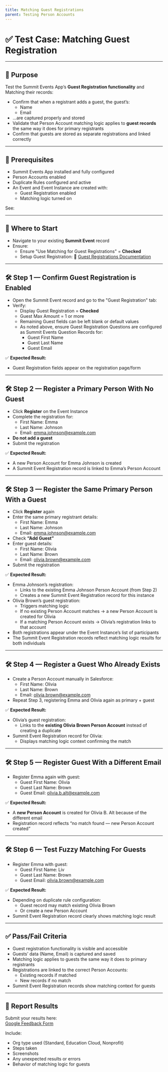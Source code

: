 ```yaml
---
title: Matching Guest Registrations
parent: Testing Person Accounts
---
```


# ✅ Test Case: Matching Guest Registration

---

## 🎯 Purpose

Test the Summit Events App’s **Guest Registration functionality** and Matching their records:

- Confirm that when a registrant adds a guest, the guest’s:
  - Name
  - Email
- …are captured properly and stored
- Validate that Person Account matching logic applies to **guest records** the same way it does for primary registrants
- Confirm that guests are stored as separate registrations and linked correctly

---

## 🔗 Prerequisites

- Summit Events App installed and fully configured
- Person Accounts enabled
- Duplicate Rules configured and active
- An Event and Event Instance are created with:
  - Guest Registration enabled
  - Matching logic turned on

See:  

---

## 🏁 Where to Start

- Navigate to your existing **Summit Event** record
- Ensure:
  - Ensure "Use Matching for Guest Registrations" = **Checked**
  - Setup Guest Registration:
🔗 [Guest Registrations Documentation](https://sfdo-community-sprints.github.io/summit-events-app-documentation/docs/advanced-features/Guest-Registrations/)

---

## 🛠 Step 1 — Confirm Guest Registration is Enabled

- Open the Summit Event record and go to the "Guest Registration" tab:
- Verify:
  - Display Guest Registration = **Checked**
  - Guest Max Amount = 1 or more
  - Remaining Guest fields can be left blank or default values
  - As noted above, ensure Guest Registration Questions are configured as Summit Events Question Records for:
    - Guest First Name
    - Guest Last Name
    - Guest Email

✅ **Expected Result:**
- Guest Registration fields appear on the registration page/form

---

## 🛠 Step 2 — Register a Primary Person With No Guest

- Click **Register** on the Event Instance
- Complete the registration for:
  - First Name: Emma
  - Last Name: Johnson
  - Email: emma.johnson@example.com
- **Do not add a guest**
- Submit the registration

✅ **Expected Result:**
- A new Person Account for Emma Johnson is created
- A Summit Event Registration record is linked to Emma’s Person Account

---

## 🛠 Step 3 — Register the Same Primary Person With a Guest

- Click **Register** again
- Enter the same primary registrant details:
  - First Name: Emma
  - Last Name: Johnson
  - Email: emma.johnson@example.com
- Check **“Add Guest”**
- Enter guest details:
  - First Name: Olivia
  - Last Name: Brown
  - Email: olivia.brown@example.com
- Submit the registration

✅ **Expected Result:**
- Emma Johnson’s registration:
  - Links to the existing Emma Johnson Person Account (from Step 2)
  - Creates a new Summit Event Registration record for this instance
- Olivia Brown’s guest registration:
  - Triggers matching logic
  - If no existing Person Account matches → a new Person Account is created for Olivia
  - If a matching Person Account exists → Olivia’s registration links to that account
- Both registrations appear under the Event Instance’s list of participants
- The Summit Event Registration records reflect matching logic results for both individuals

---

## 🛠 Step 4 — Register a Guest Who Already Exists

- Create a Person Account manually in Salesforce:
  - First Name: Olivia
  - Last Name: Brown
  - Email: olivia.brown@example.com
- Repeat Step 3, registering Emma and Olivia again as primary + guest

✅ **Expected Result:**
- Olivia’s guest registration:
  - Links to the **existing Olivia Brown Person Account** instead of creating a duplicate
- Summit Event Registration record for Olivia:
  - Displays matching logic context confirming the match

---

## 🛠 Step 5 — Register Guest With a Different Email

- Register Emma again with guest:
  - Guest First Name: Olivia
  - Guest Last Name: Brown
  - Guest Email: olivia.b.alt@example.com

✅ **Expected Result:**
- A **new Person Account** is created for Olivia B. Alt because of the different email
- Registration record reflects “no match found — new Person Account created”

---

## 🛠 Step 6 — Test Fuzzy Matching For Guests

- Register Emma with guest:
  - Guest First Name: Liv
  - Guest Last Name: Brown
  - Guest Email: olivia.brown@example.com

✅ **Expected Result:**
- Depending on duplicate rule configuration:
  - Guest record may match existing Olivia Brown
  - Or create a new Person Account
- Summit Event Registration record clearly shows matching logic result

---

## ✅ Pass/Fail Criteria

- Guest registration functionality is visible and accessible
- Guests’ data (Name, Email) is captured and saved
- Matching logic applies to guests the same way it does to primary registrants
- Registrations are linked to the correct Person Accounts:
  - Existing records if matched
  - New records if no match
- Summit Event Registration records show matching context for guests

---

## 💬 Report Results

Submit your results here:  
[Google Feedback Form](https://forms.gle/LDMYekkdJoLvYah66)

Include:
- Org type used (Standard, Education Cloud, Nonprofit)
- Steps taken
- Screenshots
- Any unexpected results or errors
- Behavior of matching logic for guests


